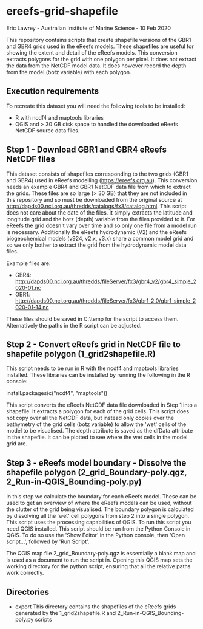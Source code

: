 # ereefs-grid-shapefile
Eric Lawrey - Australian Institute of Marine Science - 10 Feb 2020

This repository contains scripts that create shapefile versions of the GBR1 and GBR4 grids used in the eReefs models. These shapefiles are useful for showing the extent and detail of the eReefs models. This conversion extracts polygons for the grid with one polygon per pixel. It does not extract the data from the NetCDF model data. It does however record the depth from the model (botz variable) with each polygon.

## Execution requirements
To recreate this dataset you will need the following tools to be installed:
 - R with ncdf4 and maptools libraries
 - QGIS 
and > 30 GB disk space to handled the downloaded eReefs NetCDF source data files.

## Step 1 - Download GBR1 and GBR4 eReefs NetCDF files
This dataset consists of shapefiles corresponding to the two grids (GBR1 and GBR4) used in eReefs modelling (https://ereefs.org.au). This conversion needs an example GBR4 and GBR1 NetCDF data file from which to extract the grids. These files are so large (> 30 GB) that they are not included in this repository and so must be downloaded from the original source at http://dapds00.nci.org.au/thredds/catalogs/fx3/catalog.html. This script does not care about the date of the files. It simply extracts the latitude and longitude grid and the botz (depth) variable from the files provided to it. For eReefs the grid doesn't vary over time and so only one file from a model run is necessary. Additionally the eReefs hydrodynamic (V2) and the eReefs biogeochemical models (v924, v2.x, v3.x) share a common model grid and so we only bother to extract the grid from the hydrodynamic model data files.

Example files are:
- GBR4: http://dapds00.nci.org.au/thredds/fileServer/fx3/gbr4_v2/gbr4_simple_2020-01.nc
- GBR1: http://dapds00.nci.org.au/thredds/fileServer/fx3/gbr1_2.0/gbr1_simple_2020-01-14.nc

These files should be saved in C:\temp for the script to access them. Alternatively the paths in the R script can be adjusted.

## Step 2 - Convert eReefs grid in NetCDF file to shapefile polygon (1_grid2shapefile.R)
This script needs to be run in R with the ncdf4 and maptools libraries installed. These libraries can be installed by running the following in the R console:

 install.packages(c("ncdf4", "maptools"))

This script converts the eReefs NetCDF data file downloaded in Step 1 into a shapefile. It extracts a polygon for each of the grid cells. This script does not copy over all the NetCDF data, but instead only copies over the bathymetry of the grid cells (botz variable) to allow the 'wet' cells of the model to be visualised. The depth attribute is saved as the dfData attribute in the shapefile. It can be plotted to see where the wet cells in the model grid are.

## Step 3 - eReefs model boundary - Dissolve the shapefile polygon (2_grid_Boundary-poly.qgz, 2_Run-in-QGIS_Bounding-poly.py)
In this step we calculate the boundary for each eReefs model. These can be used to get an overview of where the eReefs models can be used, without the clutter of the grid being visualised. The boundary polygon is calculated by dissolving all the 'wet' cell polygons from step 2 into a single polygon. This script uses the processing capabilities of QGIS. To run this script you need QGIS installed. This script should be run from the Python Console in QGIS. To do so use the 'Show Editor' in the Python console, then 'Open script...', followed by 'Run Script'.

The QGIS map file 2_grid_Boundary-poly.qgz is essentially a blank map and is used as a document to run the script in. Opening this QGIS map sets the working directory for the python script, ensuring that all the relative paths work correctly. 

## Directories
- export 
	This directory contains the shapefiles of the eReefs grids generated by the 1_grid2shapefile.R and 2_Run-in-QGIS_Bounding-poly.py scripts 
